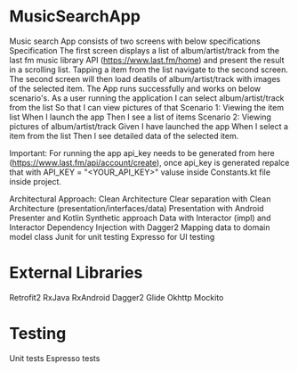 # MusicSearchApp
Music search App consists of two screens with below specifications Specification The first screen displays a list of album/artist/track from the last fm music library API (https://www.last.fm/home) and present the result in a scrolling list. Tapping a item from the list navigate to the second screen. The second screen will then load deatils of album/artist/track with images of the selected item. The App runs successfully and works on below scenario's.
As a user running the application I can select album/artist/track from the list So that I can view pictures of that 
Scenario 1: Viewing the item list When I launch the app Then I see a list of items 
Scenario 2: Viewing pictures of album/artist/track Given I have launched the app When I select a item from the list Then I see detailed data of the selected item.

Important: For running the app api_key needs to be generated from here (https://www.last.fm/api/account/create), once api_key is generated repalce that with API_KEY = "<YOUR_API_KEY>" valuse inside Constants.kt file inside project.
 
Architectural Approach: Clean Architecture
Clear separation with Clean Architecture (presentation/interfaces/data)
Presentation with Android Presenter and Kotlin Synthetic approach
Data with Interactor (impl) and Interactor
Dependency Injection with Dagger2
Mapping data to domain model class
Junit for unit testing
Expresso for UI testing

# External Libraries
Retrofit2
RxJava
RxAndroid
Dagger2
Glide
Okhttp
Mockito

# Testing
Unit tests
Espresso tests
